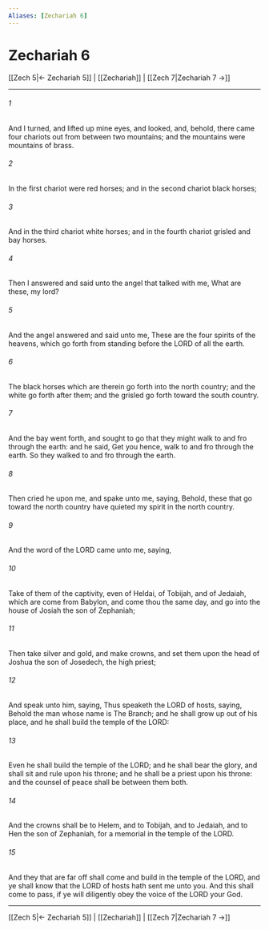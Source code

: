 ```yaml
---
Aliases: [Zechariah 6]
---
```

# Zechariah 6

[[Zech 5|← Zechariah 5]] | [[Zechariah]] | [[Zech 7|Zechariah 7 →]]
***



###### 1 
And I turned, and lifted up mine eyes, and looked, and, behold, there came four chariots out from between two mountains; and the mountains were mountains of brass. 

###### 2 
In the first chariot were red horses; and in the second chariot black horses; 

###### 3 
And in the third chariot white horses; and in the fourth chariot grisled and bay horses. 

###### 4 
Then I answered and said unto the angel that talked with me, What are these, my lord? 

###### 5 
And the angel answered and said unto me, These are the four spirits of the heavens, which go forth from standing before the LORD of all the earth. 

###### 6 
The black horses which are therein go forth into the north country; and the white go forth after them; and the grisled go forth toward the south country. 

###### 7 
And the bay went forth, and sought to go that they might walk to and fro through the earth: and he said, Get you hence, walk to and fro through the earth. So they walked to and fro through the earth. 

###### 8 
Then cried he upon me, and spake unto me, saying, Behold, these that go toward the north country have quieted my spirit in the north country. 

###### 9 
And the word of the LORD came unto me, saying, 

###### 10 
Take of them of the captivity, even of Heldai, of Tobijah, and of Jedaiah, which are come from Babylon, and come thou the same day, and go into the house of Josiah the son of Zephaniah; 

###### 11 
Then take silver and gold, and make crowns, and set them upon the head of Joshua the son of Josedech, the high priest; 

###### 12 
And speak unto him, saying, Thus speaketh the LORD of hosts, saying, Behold the man whose name is The Branch; and he shall grow up out of his place, and he shall build the temple of the LORD: 

###### 13 
Even he shall build the temple of the LORD; and he shall bear the glory, and shall sit and rule upon his throne; and he shall be a priest upon his throne: and the counsel of peace shall be between them both. 

###### 14 
And the crowns shall be to Helem, and to Tobijah, and to Jedaiah, and to Hen the son of Zephaniah, for a memorial in the temple of the LORD. 

###### 15 
And they that are far off shall come and build in the temple of the LORD, and ye shall know that the LORD of hosts hath sent me unto you. And this shall come to pass, if ye will diligently obey the voice of the LORD your God.

***
[[Zech 5|← Zechariah 5]] | [[Zechariah]] | [[Zech 7|Zechariah 7 →]]
